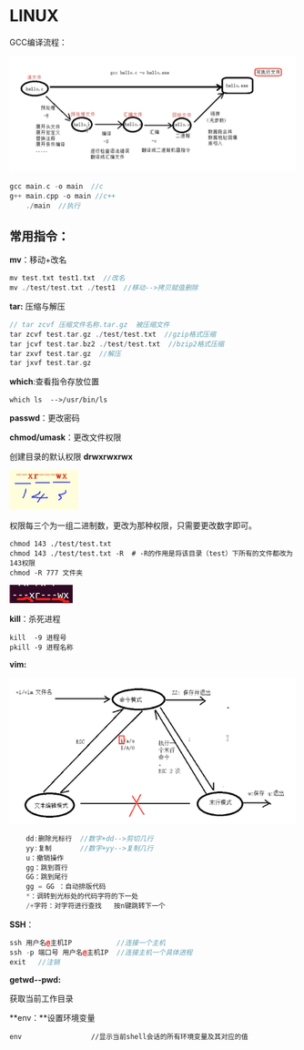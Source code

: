 # LINUX

GCC编译流程：

![image-20240327205803842](LINUX.assets/image-20240327205803842.png)

```c++
gcc main.c -o main  //c
g++ main.cpp -o main //c++
    ./main  //执行
```

## **常用指令：**

**mv**：移动+改名

```c++
mv test.txt test1.txt  //改名
mv ./test/test.txt ./test1  //移动-->拷贝赋值删除
```

**tar:** 压缩与解压

```c++
// tar zcvf 压缩文件名称.tar.gz  被压缩文件
tar zcvf test.tar.gz ./test/test.txt  //gzip格式压缩
tar jcvf test.tar.bz2 ./test/test.txt  //bzip2格式压缩
tar zxvf test.tar.gz  //解压
tar jxvf test.tar.gz
```

**which**:查看指令存放位置

```shell
which ls  -->/usr/bin/ls
```

**passwd**：更改密码

**chmod/umask**：更改文件权限

创建目录的默认权限 **drwxrwxrwx**

![image-20240328210351695](LINUX.assets/image-20240328210351695.png)

权限每三个为一组二进制数，更改为那种权限，只需要更改数字即可。

```shell
chmod 143 ./test/test.txt
chmod 143 ./test/test.txt -R  # -R的作用是将该目录（test）下所有的文件都改为143权限
chmod -R 777 文件夹    
```

![image-20240328210709500](LINUX.assets/image-20240328210709500.png)

**kill**：杀死进程

```shell
kill  -9 进程号
pkill -9 进程名称
```

**vim:**

![image-20240328212143173](LINUX.assets/image-20240328212143173.png)

```c++
	dd:删除光标行  //数字+dd-->剪切几行
	yy:复制       //数字+yy-->复制几行
	u：撤销操作 
    gg：跳到首行
    GG：跳到尾行
	gg = GG ：自动排版代码
	*：调转到光标处的代码字符的下一处
	/+字符：对字符进行查找   按n键跳转下一个
```

**SSH**：

```c++
ssh 用户名@主机IP           //连接一个主机
ssh -p 端口号 用户名@主机IP  //连接主机一个具体进程
exit   //注销
```



**getwd--pwd:**

获取当前工作目录

**env：**设置环境变量

```nginx
env 				//显示当前shell会话的所有环境变量及其对应的值
```

